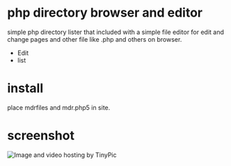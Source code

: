 php directory browser and editor
==============================

simple php directory lister that included with a simple file editor for edit and change pages and other file like .php and others on browser.

- Edit
- list

install
==============================

place mdrfiles and mdr.php5 in site.

screenshot
==============================

<img src="http://i60.tinypic.com/35mjmuu.png" border="0" alt="Image and video hosting by TinyPic"></a>
